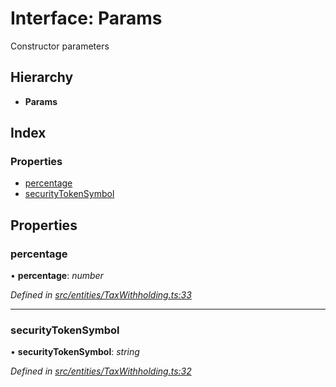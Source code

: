 # Interface: Params

Constructor parameters

## Hierarchy

* **Params**

## Index

### Properties

* [percentage](_entities_taxwithholding_.params.md#percentage)
* [securityTokenSymbol](_entities_taxwithholding_.params.md#securitytokensymbol)

## Properties

###  percentage

• **percentage**: *number*

*Defined in [src/entities/TaxWithholding.ts:33](https://github.com/PolymathNetwork/polymath-sdk/blob/fb8c7c9/src/entities/TaxWithholding.ts#L33)*

___

###  securityTokenSymbol

• **securityTokenSymbol**: *string*

*Defined in [src/entities/TaxWithholding.ts:32](https://github.com/PolymathNetwork/polymath-sdk/blob/fb8c7c9/src/entities/TaxWithholding.ts#L32)*
